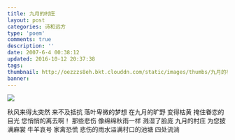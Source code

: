 ```yaml
---
title: 九月的村庄
layout: post
categories: 诗和远方
type: 'poem'
comments: true
description: ''
date: 2007-6-4 00:38:12
updated: 2016-10-12 20:37:38
tags:
thumbnail: http://oezzzs8eh.bkt.clouddn.com/static/images/thumbs/九月的村庄.jpg?imageView2/1/w/345/h/163
banner:
---
```


![](http://oezzzs8eh.bkt.clouddn.com/static/images/thumbs/九月的村庄.jpg)

秋风来得太突然
来不及抵抗
落叶卑微的梦想
在九月的旷野
变得枯黄
掩住眷恋的目光
您悄悄的离去啊！
那些悲伤
像绵绵秋雨一样
溅湿了脸庞
九月的村庄
为您披满麻裳
牛羊哀号
家禽恐慌
悲伤的雨水溢满村口的池塘
四处流淌
